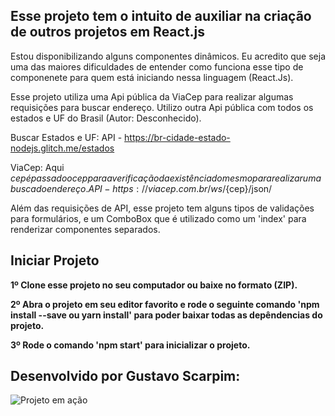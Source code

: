 ## Esse projeto tem o intuito de auxiliar na criação de outros projetos em React.js

Estou disponibilizando alguns componentes dinâmicos. Eu acredito que seja uma das maiores dificuldades de entender como funciona esse tipo de componenete para quem está iniciando nessa linguagem (React.Js).

Esse projeto utiliza uma Api pública da ViaCep para realizar algumas requisições para buscar endereço.
Utilizo outra Api pública com todos os estados e UF do Brasil (Autor: Desconhecido).

Buscar Estados e UF:
API - https://br-cidade-estado-nodejs.glitch.me/estados 

ViaCep:
Aqui ${cep} é passado o cep para a verificação da existência do mesmo para realizar uma busca do endereço. 
API - https://viacep.com.br/ws/${cep}/json/

Além das requisições de API, esse projeto tem alguns tipos de validações para formulários, e um ComboBox que é utilizado como um 'index' para renderizar componentes separados.

## Iniciar Projeto

<b>1º Clone esse projeto no seu computador ou baixe no formato (ZIP).</b>

<b>2º Abra o projeto em seu editor favorito e rode o seguinte comando 'npm install --save ou yarn install' para poder baixar todas as depêndencias do projeto.</b>

<b>3º Rode o comando 'npm start' para inicializar o projeto.</b>




## Desenvolvido por Gustavo Scarpim:
![Projeto em ação](https://user-images.githubusercontent.com/47616551/73510308-742b5480-43c0-11ea-995e-cfed2c876874.gif)
